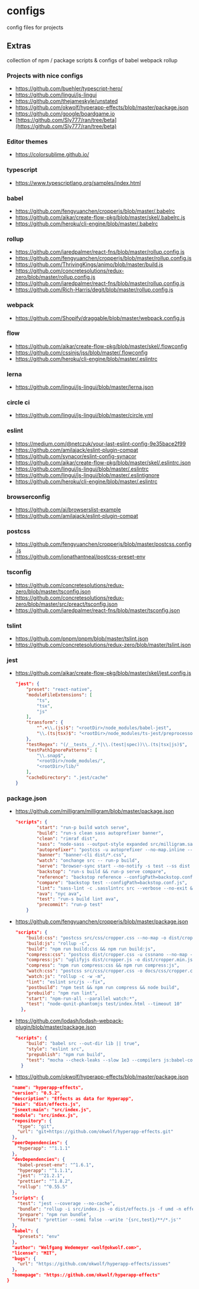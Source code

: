 # configs

config files for projects

## Extras

collection of npm / package scripts & configs of babel webpack rollup

### Projects with nice configs
* <https://github.com/buehler/typescript-hero/>
* <https://github.com/lingui/js-lingui>
* <https://github.com/thejameskyle/unstated>
* <https://github.com/okwolf/hyperapp-effects/blob/master/package.json>
* <https://github.com/google/boardgame.io>
* [https://github.com/Sly777/ran/tree/beta](https://github.com/Sly777/ran/tree/beta)

### Editor themes

* <https://colorsublime.github.io/>

### typescript

* <https://www.typescriptlang.org/samples/index.html>

### babel

* <https://github.com/fengyuanchen/cropperjs/blob/master/.babelrc>
* <https://github.com/aikar/create-flow-pkg/blob/master/skel/.babelrc.js>
* <https://github.com/heroku/cli-engine/blob/master/.babelrc>

### rollup

* <https://github.com/jaredpalmer/react-fns/blob/master/rollup.config.js>
* <https://github.com/fengyuanchen/cropperjs/blob/master/rollup.config.js>
* <https://github.com/ThrivingKings/animo/blob/master/build.js>
* <https://github.com/concretesolutions/redux-zero/blob/master/rollup.config.js>
* <https://github.com/jaredpalmer/react-fns/blob/master/rollup.config.js>
* <https://github.com/Rich-Harris/degit/blob/master/rollup.config.js>

### webpack

* <https://github.com/Shopify/draggable/blob/master/webpack.config.js>

### flow

* <https://github.com/aikar/create-flow-pkg/blob/master/skel/.flowconfig>
* <https://github.com/cssinjs/jss/blob/master/.flowconfig>
* <https://github.com/heroku/cli-engine/blob/master/.eslintrc>

### lerna

* <https://github.com/lingui/js-lingui/blob/master/lerna.json>

### circle ci

* <https://github.com/lingui/js-lingui/blob/master/circle.yml>

### eslint
* <https://medium.com/@netczuk/your-last-eslint-config-9e35bace2f99>
* <https://github.com/amilajack/eslint-plugin-compat>
* <https://github.com/synacor/eslint-config-synacor>
* <https://github.com/aikar/create-flow-pkg/blob/master/skel/.eslintrc.json>
* <https://github.com/lingui/js-lingui/blob/master/.eslintrc>
* <https://github.com/lingui/js-lingui/blob/master/.eslintignore>
* <https://github.com/heroku/cli-engine/blob/master/.eslintrc>

### browserconfig
* <https://github.com/ai/browserslist-example>
* <https://github.com/amilajack/eslint-plugin-compat>

### postcss

* <https://github.com/fengyuanchen/cropperjs/blob/master/postcss.config.js>
* <https://github.com/jonathantneal/postcss-preset-env>

### tsconfig

* <https://github.com/concretesolutions/redux-zero/blob/master/tsconfig.json>
* <https://github.com/concretesolutions/redux-zero/blob/master/src/preact/tsconfig.json>
* <https://github.com/jaredpalmer/react-fns/blob/master/tsconfig.json>

### tslint

* <https://github.com/pnpm/pnpm/blob/master/tslint.json>
* <https://github.com/concretesolutions/redux-zero/blob/master/tslint.json>

### jest

* <https://github.com/aikar/create-flow-pkg/blob/master/skel/jest.config.js>

  ```json
  "jest": {
      "preset": "react-native",
      "moduleFileExtensions": [
          "ts",
          "tsx",
          "js"
      ],
      "transform": {
          "^.+\\.(js)$": "<rootDir>/node_modules/babel-jest",
          "\\.(ts|tsx)$": "<rootDir>/node_modules/ts-jest/preprocessor.js"
      },
      "testRegex": "(/__tests__/.*|\\.(test|spec))\\.(ts|tsx|js)$",
      "testPathIgnorePatterns": [
          "\\.snap$",
          "<rootDir>/node_modules/",
          "<rootDir>/lib/"
      ],
      "cacheDirectory": ".jest/cache"
  }
  ```

### package.json

* <https://github.com/milligram/milligram/blob/master/package.json>

  ```json
  "scripts": {
          "start": "run-p build watch serve",
          "build": "run-s clean sass autoprefixer banner",
          "clean": "rimraf dist",
          "sass": "node-sass --output-style expanded src/milligram.sass dist/milligram.css && node-sass --output-style compressed src/milligram.sass dist/milligram.min.css",
          "autoprefixer": "postcss -u autoprefixer --no-map.inline --autoprefixer.browsers \"last 1 versions\" -r dist/*.css",
          "banner": "banner-cli dist/*.css",
          "watch": "onchange src -- run-p build",
          "serve": "browser-sync start --no-notify -s test --ss dist -f dist",
          "backstop": "run-s build && run-p serve compare",
          "reference": "backstop reference --configPath=backstop.conf.js",
          "compare": "backstop test --configPath=backstop.conf.js",
          "lint": "sass-lint -c .sasslintrc src --verbose --no-exit && eslint test -c styled && editorconfig-tools check .",
          "ava": "nyc ava",
          "test": "run-s build lint ava",
          "precommit": "run-p test"
      }
  ```

* <https://github.com/fengyuanchen/cropperjs/blob/master/package.json>

  ```json
  "scripts": {
      "build:css": "postcss src/css/cropper.css --no-map -o dist/cropper.css",
      "build:js": "rollup -c",
      "build": "npm run build:css && npm run build:js",
      "compress:css": "postcss dist/cropper.css -u cssnano --no-map -o dist/cropper.min.css",
      "compress:js": "uglifyjs dist/cropper.js -o dist/cropper.min.js -c -m --comments /^!/",
      "compress": "npm run compress:css && npm run compress:js",
      "watch:css": "postcss src/css/cropper.css -o docs/css/cropper.css -w",
      "watch:js": "rollup -c -w -m",
      "lint": "eslint src/js --fix",
      "postbuild": "npm test && npm run compress && node build",
      "prebuild": "npm run lint",
      "start": "npm-run-all --parallel watch:*",
      "test": "node-qunit-phantomjs test/index.html --timeout 10"
    },
  ```

* <https://github.com/lodash/lodash-webpack-plugin/blob/master/package.json>

  ```json
  "scripts": {
      "build": "babel src --out-dir lib || true",
      "style": "eslint src",
      "prepublish": "npm run build",
      "test": "mocha --check-leaks --slow 1e3 --compilers js:babel-core/register"
    }
  ```

* <https://github.com/okwolf/hyperapp-effects/blob/master/package.json>

```json
  "name": "hyperapp-effects",
  "version": "0.5.2",
  "description": "Effects as data for Hyperapp",
  "main": "dist/effects.js",
  "jsnext:main": "src/index.js",
  "module": "src/index.js",
  "repository": {
    "type": "git",
    "url": "git+https://github.com/okwolf/hyperapp-effects.git"
  },
  "peerDependencies": {
    "hyperapp": "^1.1.1"
  },
  "devDependencies": {
    "babel-preset-env": "^1.6.1",
    "hyperapp": "^1.1.1",
    "jest": "^21.2.1",
    "prettier": "^1.8.2",
    "rollup": "^0.55.5"
  },
  "scripts": {
    "test": "jest --coverage --no-cache",
    "bundle": "rollup -i src/index.js -o dist/effects.js -f umd -n effects",
    "prepare": "npm run bundle",
    "format": "prettier --semi false --write '{src,test}/**/*.js'"
  },
  "babel": {
    "presets": "env"
  },
  "author": "Wolfgang Wedemeyer <wolf@okwolf.com>",
  "license": "MIT",
  "bugs": {
    "url": "https://github.com/okwolf/hyperapp-effects/issues"
  },
  "homepage": "https://github.com/okwolf/hyperapp-effects"
}
```

